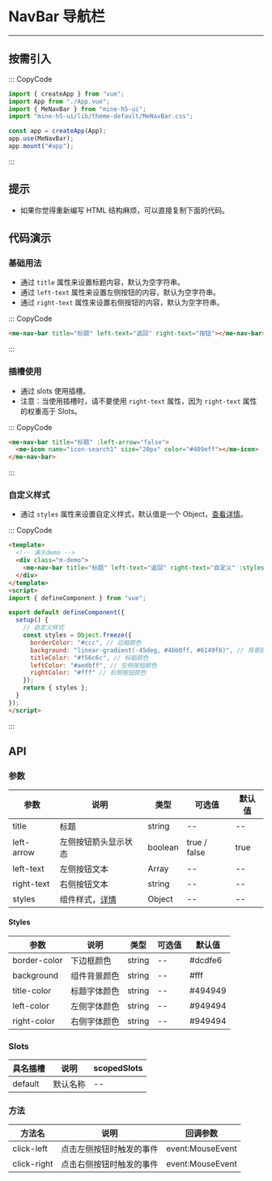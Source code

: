 # NavBar 导航栏

---

## 按需引入

::: CopyCode

```JavaScript
import { createApp } from "vue";
import App from "./App.vue";
import { MeNavBar } from "mine-h5-ui";
import "mine-h5-ui/lib/theme-default/MeNavBar.css";

const app = createApp(App);
app.use(MeNavBar);
app.mount("#app");
```

:::

## 提示

- 如果你觉得重新编写 HTML 结构麻烦，可以直接复制下面的代码。

## 代码演示

### 基础用法

- 通过 `title` 属性来设置标题内容，默认为空字符串。
- 通过 `left-text` 属性来设置左侧按钮的内容，默认为空字符串。
- 通过 `right-text` 属性来设置右侧按钮的内容，默认为空字符串。

::: CopyCode

```HTML
<me-nav-bar title="标题" left-text="返回" right-text="按钮"></me-nav-bar>
```

:::

### 插槽使用

- 通过 slots 使用插槽。
- 注意：当使用插槽时，请不要使用 `right-text` 属性，因为 `right-text` 属性的权重高于 Slots。

::: CopyCode

```HTML
<me-nav-bar title="标题" :left-arrow="false">
  <me-icon name="icon-search1" size="20px" color="#409eff"></me-icon>
</me-nav-bar>
```

:::

### 自定义样式

- 通过 `styles` 属性来设置自定义样式，默认值是一个 Object，[查看详情](#Styles)。

::: CopyCode

```HTML
<template>
  <!-- 演示demo -->
  <div class="m-demo">
    <me-nav-bar title="标题" left-text="返回" right-text="自定义" :styles="styles"></me-nav-bar>
  </div>
</template>
<script>
import { defineComponent } from "vue";

export default defineComponent({
  setup() {
    // 自定义样式
    const styles = Object.freeze({
      borderColor: "#ccc", // 边框颜色
      background: "linear-gradient(-45deg, #4bb0ff, #6149f6)", // 背景颜色
      titleColor: "#f56c6c", // 标题颜色
      leftColor: "#aedbff", // 左侧按钮颜色
      rightColor: "#fff" // 右侧按钮颜色
    });
    return { styles };
  }
});
</script>
```

:::

## API

### 参数

| 参数       | 说明                      | 类型    | 可选值       | 默认值 |
|------------|---------------------------|---------|--------------|--------|
| title      | 标题                      | string  | --           | --     |
| left-arrow | 左侧按钮箭头显示状态      | boolean | true / false | true   |
| left-text  | 左侧按钮文本              | Array   | --           | --     |
| right-text | 右侧按钮文本              | string  | --           | --     |
| styles     | 组件样式，[详情](#Styles) | Object  | --           | --     |

<h4 id="Styles">Styles</h4>

| 参数         | 说明         | 类型   | 可选值 | 默认值  |
|--------------|--------------|--------|--------|---------|
| border-color | 下边框颜色   | string | --     | #dcdfe6 |
| background   | 组件背景颜色 | string | --     | #fff    |
| title-color  | 标题字体颜色 | string | --     | #494949 |
| left-color   | 左侧字体颜色 | string | --     | #949494 |
| right-color  | 右侧字体颜色 | string | --     | #949494 |

### Slots

| 具名插槽 | 说明     | scopedSlots |
|----------|----------|-------------|
| default  | 默认名称 | --          |

### 方法

| 方法名      | 说明                     | 回调参数         |
|-------------|--------------------------|------------------|
| click-left  | 点击左侧按钮时触发的事件 | event:MouseEvent |
| click-right | 点击右侧按钮时触发的事件 | event:MouseEvent |
